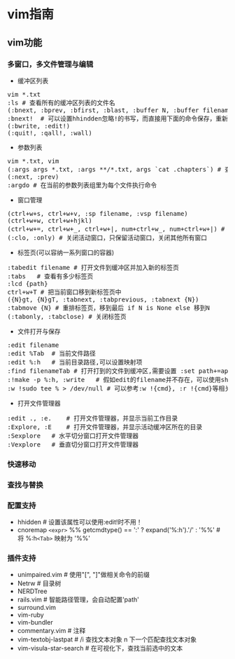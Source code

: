 # vim指南

## vim功能
### 多窗口，多文件管理与编辑
- 缓冲区列表
<pre>
vim *.txt
:ls # 查看所有的缓冲区列表的文件名
(:bnext, :bprev, :bfirst, :blast, :buffer N, :buffer filename, :bdelete N1 N2, :n,m bdelete)
:bnext!  # 可以设置hhindden忽略!的书写，而直接用下面的命令保存，重新覆盖或者退出
(:bwrite, :edit!)
(:quit!, :qall!, :wall)
</pre>

- 参数列表
<pre>
vim *.txt, vim
(:args args *.txt, :args **/*.txt, args `cat .chapters`) # 查看当前参数列表，将一些文件设置新的分组, 以递归到下层目录的形式，以shell命令的输出形式
(:next, :prev)
:argdo # 在当前的参数列表组里为每个文件执行命令
</pre>

- 窗口管理
<pre>
(ctrl+w+s, ctrl+w+v, :sp filename, :vsp filename)
(ctrl+w+w, ctrl+w+hjkl)
(ctrl+w+=, ctrl+w+_, ctrl+w+|, num+ctrl+w_, num+ctrl+w+|) # 设置所有窗口等高宽，最高，最宽，高num, 宽num列
(:clo, :only) # 关闭活动窗口，只保留活动窗口，关闭其他所有窗口
</pre>

- 标签页(可以容纳一系列窗口的容器)
<pre>
:tabedit filename # 打开文件到缓冲区并加入新的标签页
:tabs	# 查看有多少标签页
:lcd {path}
ctrl+w+T # 把当前窗口移到新标签页中
({N}gt, {N}gT, :tabnext, :tabprevious, :tabnext {N})
:tabmove {N} # 重排标签页，移到最后 if N is None else 移到N
(:tabonly, :tabclose) # 关闭标签页
</pre>

- 文件打开与保存
<pre>
:edit filename
:edit %Tab	# 当前文件路径
:edit %:h	# 当前目录路径,可以设置映射项		
:find filenameTab # 打开打到的文件到缓冲区,需要设置 :set path+=app/**确保在该目录下去find
:!make -p %:h, :write	# 假如edit的filename并不存在，可以使用shell命令先创建，再保存
:w !sudo tee % > /dev/null # 可以参考:w !{cmd}, :r !{cmd}等相关命令
</pre>

- 打开文件管理器
<pre>
:edit ., :e.	# 打开文件管理器，并显示当前工作目录
:Explore, :E	# 打开文件管理器，并显示活动缓冲区所在的目录
:Sexplore	# 水平切分窗口打开文件管理器
:Vexplore	# 垂直切分窗口打开文件管理器
</pre>

### 快速移动
### 查找与替换
### 配置支持
- hhidden # 设置该属性可以使用:edit!时不用！
- cnoremap `<expr>` %% getcmdtype() == ':' ? expand('%:h').'/' : '%%' # 将 %:h`<Tab>` 映射为 '%%'

### 插件支持
- unimpaired.vim	# 使用"[", "]"做相关命令的前缀
- Netrw	# 目录树
- NERDTree
- rails.vim	# 智能路径管理，会自动配置'path'
- surround.vim
- vim-ruby
- vim-bundler
- commentary.vim # 注释
- vim-textobj-lastpat # /i 查找文本对象 n 下一个匹配查找文本对象	
- vim-visula-star-search # 在可视化下，查找当前选中的文本	
